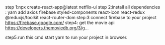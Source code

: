 step 1:npx create-react-app@latest netflix-ui
step 2:install all dependencies : 
yarn add axios firebase styled-components react-icon react-redux @reduxjs/toolkit react-router-dom
step:3 connect firebase to your project 
  https://firebase.google.com/
step4: get the movie api 
https://developers.themoviedb.org/3/g...

step5:run this cmd start yarn to run your project in browser.
